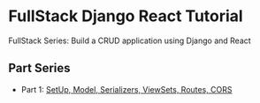 # FullStack Django React Tutorial
FullStack Series: Build a CRUD application using Django and React

## Part Series
- Part 1: [SetUp, Model, Serializers, ViewSets, Routes, CORS](https://medium.com/@ekoteguh/fullstack-series-build-a-crud-application-using-django-and-react-part-1-128996d895d)
